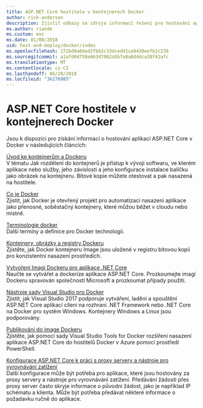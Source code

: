 ```yaml
---
title: ASP.NET Core hostitele v kontejnerech Docker
author: rick-anderson
description: Zjistit odkazy na zdroje informací řešení pro hostování aplikací ASP.NET Core v Docker kontejnery.
ms.author: riande
ms.custom: mvc
ms.date: 01/08/2018
uid: host-and-deploy/docker/index
ms.openlocfilehash: 272bd0a0dad2fb62c33dcedd1ce8430eefb2c238
ms.sourcegitcommit: a1afd04758e663d7062a5bfa8a0d4dca38f42afc
ms.translationtype: MT
ms.contentlocale: cs-CZ
ms.lasthandoff: 06/20/2018
ms.locfileid: "36276085"
---
```

# <a name="host-aspnet-core-in-docker-containers"></a>ASP.NET Core hostitele v kontejnerech Docker

Jsou k dispozici pro získání informací o hostování aplikací ASP.NET Core v Docker v následujících článcích:

[Úvod ke kontejnerům a Dockeru](/dotnet/standard/microservices-architecture/container-docker-introduction/index)  
V tématu Jak rozdělení do kontejnerů je přístup k vývoji softwaru, ve kterém aplikace nebo služby, jeho závislosti a jeho konfigurace instalace balíčku jako obrázek na kontejneru. Bitové kopie můžete otestovat a pak nasazená na hostitele.

[Co je Docker](/dotnet/standard/microservices-architecture/container-docker-introduction/docker-defined)  
Zjistit, jak Docker je otevřený projekt pro automatizaci nasazení aplikace jako přenosné, soběstačný kontejnery, které můžou běžet v cloudu nebo místně.

[Terminologie docker](/dotnet/standard/microservices-architecture/container-docker-introduction/docker-terminology)  
Další termíny a definice pro Docker technologii.

[Kontejnery, obrázky a registry Dockeru](/dotnet/standard/microservices-architecture/container-docker-introduction/docker-containers-images-registries)  
Zjistěte, jak Docker kontejneru Image jsou uložené v registru bitovou kopii pro konzistentní nasazení prostředích.

[Vytvoření Imagí Dockeru pro aplikace .NET Core](/dotnet/articles/core/docker/building-net-docker-images)  
Naučte se vytvářet a dockerize aplikace ASP.NET Core. Prozkoumejte imagí Dockeru spravován společností Microsoft a prozkoumat případy použití.

[Nástroje sady Visual Studio pro Docker](xref:host-and-deploy/docker/visual-studio-tools-for-docker)  
Zjistit, jak Visual Studio 2017 podporuje vytváření, ladění a spouštění ASP.NET Core aplikací cílení na rozhraní .NET Framework nebo .NET Core na Docker pro systém Windows. Kontejnery Windows a Linux jsou podporovány.

[Publikování do image Dockeru](/azure/vs-azure-tools-docker-hosting-web-apps-in-docker)  
Zjistěte, jak pomocí sady Visual Studio Tools for Docker rozšíření nasazení aplikace ASP.NET Core do hostitelů Docker v Azure pomocí prostředí PowerShell.

[Konfigurace ASP.NET Core k práci s proxy servery a nástroje pro vyrovnávání zatížení](xref:host-and-deploy/proxy-load-balancer)  
Další konfigurace může být potřeba pro aplikace, které jsou hostovány za proxy servery a nástroje pro vyrovnávání zatížení. Předávání žádosti přes proxy server často skryje informace o původní žádost, jako je například IP schématu a klienta. Může být potřeba předávat některé informace o požadavku ručně do aplikace.
